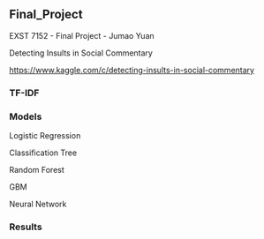 ## Final_Project
EXST 7152 - Final Project - Jumao Yuan

Detecting Insults in Social Commentary

https://www.kaggle.com/c/detecting-insults-in-social-commentary


### TF-IDF 


### Models
Logistic Regression 

Classification Tree

Random Forest

GBM

Neural Network


### Results
